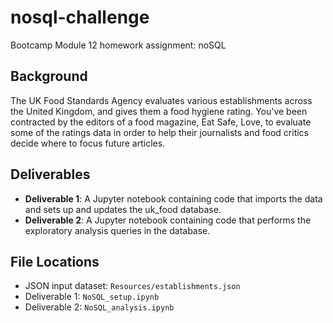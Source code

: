 # nosql-challenge
Bootcamp Module 12 homework assignment: noSQL

## Background
The UK Food Standards Agency evaluates various establishments across the United Kingdom, and gives them a food hygiene rating. You've been contracted by the editors of a food magazine, Eat Safe, Love, to evaluate some of the ratings data in order to help their journalists and food critics decide where to focus future articles.

## Deliverables
- **Deliverable 1**: A Jupyter notebook containing code that imports the data and sets up and updates the uk_food database.
- **Deliverable 2**: A Jupyter notebook containing code that performs the exploratory analysis queries in the database.

## File Locations
- JSON input dataset: `Resources/establishments.json`
- Deliverable 1: `NoSQL_setup.ipynb`
- Deliverable 2: `NoSQL_analysis.ipynb`